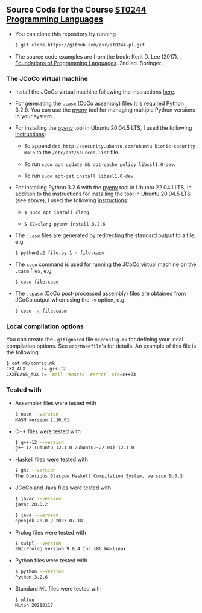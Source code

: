 ## Source Code for the Course [ST0244 Programming Languages](http://www1.eafit.edu.co/asr/cursos/st0244-lenguajes-de-programacion/index.html)

* You can clone this repository by running

    ```bash
    $ git clone https://github.com/asr/st0244-pl.git
    ```

* The source code examples are from the book: Kent D. Lee
(2017). [Foundations of Programming
Languages](https://kentdlee.github.io/PL/build/html/index.html). 2nd
ed. Springer.

### The JCoCo virtual machine

* Install the JCoCo virtual machine following the instructions
  [here](https://kentdlee.github.io/JCoCoPages/_build/html/index.html).

* For generating the `.casm` (CoCo assembly) files it is required
Python 3.2.6. You can use the
[pyenv](https://realpython.com/intro-to-pyenv) tool for managing
multiple Python versions in your system.

* For installing the [pyenv](https://realpython.com/intro-to-pyenv)
  tool in Ubuntu 20.04.5 LTS, I used the following
  [instructions](https://github.com/pyenv/pyenv/issues/945#issuecomment-695777331):

  + To append `deb http://security.ubuntu.com/ubuntu bionic-security
  main` to the `/etc/apt/sources.list` file.

  + To run `sudo apt update && apt-cache policy libssl1.0-dev`.

  + To run `sudo apt-get install libssl1.0-dev`.

* For installing Python 3.2.6 with the
  [pyenv](https://realpython.com/intro-to-pyenv) tool in Ubuntu
  22.04.1 LTS, in addition to the instructions for installing the tool
  in Ubuntu 20.04.5 LTS (see above), I used the following
  [instructions](https://github.com/pyenv/pyenv/issues/2239#issuecomment-1079275184):

  + `$ sudo apt install clang`

  + `$ CC=clang pyenv install 3.2.6`

* The `.casm` files are generated by redirecting the standard output
  to a file, e.g.

    ```bash
    $ python3.2 file.py 1 > file.casm
    ```

* The `coco` command is used for running the JCoCo virtual machine on
  the `.casm` files, e.g.

    ```bash
    $ coco file.casm
    ```

* The `.cpasm` (CoCo post-processed assembly) files are obtained from
JCoCo output when using the `-v` option, e.g.

    ```bash
    $ coco -v file.casm
    ```

### Local compilation options

You can create the `.gitignored` file `mk/config.mk` for defining your
local compilation options. See `oop/Makefile`'s for details. An example of
this file is the following:

```bash
$ cat mk/config.mk
CXX_AUX      := g++-12
CXXFLAGS_AUX := -Wall -Wextra -Werror -std=c++23
```

### Tested with

* Assembler files were tested with

    ```bash
    $ nasm --version
    NASM version 2.16.01
    ```

* C++ files were tested with

    ```bash
    $ g++-12 --version
    g++-12 (Ubuntu 12.1.0-2ubuntu1~22.04) 12.1.0
    ```

* Haskell files were tested with

    ```bash
    $ ghc --version
    The Glorious Glasgow Haskell Compilation System, version 9.6.3
    ```

* JCoCo and Java files were tested with

    ```bash
    $ javac --version
    javac 20.0.2

    $ java --version
    openjdk 20.0.2 2023-07-18
    ```

* Prolog files were tested with

    ```bash
    $ swipl --version
    SWI-Prolog version 9.0.4 for x86_64-linux
    ```

* Python files were tested with

    ```bash
    $ python --version
    Python 3.2.6
    ```

* Standard ML files were tested with

    ```bash
    $ mlton
    MLton 20210117
    ```
